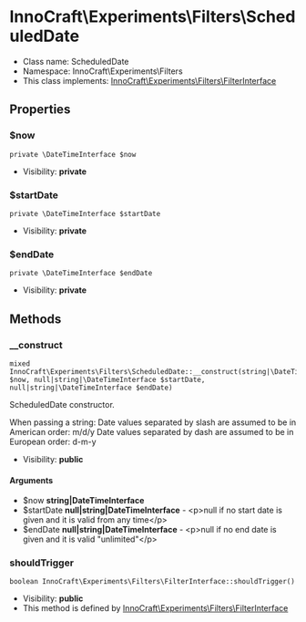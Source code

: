 InnoCraft\Experiments\Filters\ScheduledDate
===============






* Class name: ScheduledDate
* Namespace: InnoCraft\Experiments\Filters
* This class implements: [InnoCraft\Experiments\Filters\FilterInterface](InnoCraft-Experiments-Filters-FilterInterface.md)




Properties
----------


### $now

    private \DateTimeInterface $now





* Visibility: **private**


### $startDate

    private \DateTimeInterface $startDate





* Visibility: **private**


### $endDate

    private \DateTimeInterface $endDate





* Visibility: **private**


Methods
-------


### __construct

    mixed InnoCraft\Experiments\Filters\ScheduledDate::__construct(string|\DateTimeInterface $now, null|string|\DateTimeInterface $startDate, null|string|\DateTimeInterface $endDate)

ScheduledDate constructor.

When passing a string:
Date values separated by slash are assumed to be in American order: m/d/y
Date values separated by dash are assumed to be in European order: d-m-y

* Visibility: **public**


#### Arguments
* $now **string|DateTimeInterface**
* $startDate **null|string|DateTimeInterface** - &lt;p&gt;null if no start date is given and it is valid from any time&lt;/p&gt;
* $endDate **null|string|DateTimeInterface** - &lt;p&gt;null if no end date is given and it is valid &quot;unlimited&quot;&lt;/p&gt;



### shouldTrigger

    boolean InnoCraft\Experiments\Filters\FilterInterface::shouldTrigger()





* Visibility: **public**
* This method is defined by [InnoCraft\Experiments\Filters\FilterInterface](InnoCraft-Experiments-Filters-FilterInterface.md)



